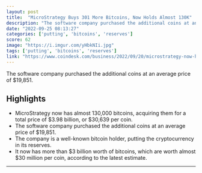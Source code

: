 ```yaml
---
layout: post
title:  "MicroStrategy Buys 301 More Bitcoins, Now Holds Almost 130K"
description: "The software company purchased the additional coins at an average price of $19,851."
date: "2022-09-25 08:13:27"
categories: ['putting', 'bitcoins', 'reserves']
score: 62
image: "https://i.imgur.com/yHbkNIi.jpg"
tags: ['putting', 'bitcoins', 'reserves']
link: "https://www.coindesk.com/business/2022/09/20/microstrategy-now-holds-almost-130k-bitcoin-buys-301-btc/"
---
```


The software company purchased the additional coins at an average price of $19,851.

## Highlights

- MicroStrategy now has almost 130,000 bitcoins, acquiring them for a total price of $3.98 billion, or $30,639 per coin.
- The software company purchased the additional coins at an average price of  $19,851.
- The company is a well-known bitcoin holder, putting the cryptocurrency in its reserves.
- It now has more than $3 billion worth of bitcoins, which are worth almost $30 million per coin, according to the latest estimate.

---
